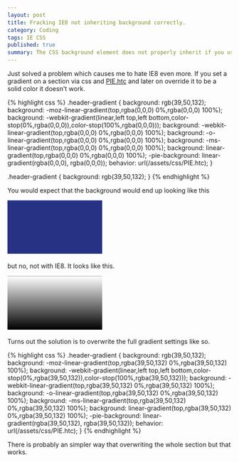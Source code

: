 ```yaml
---
layout: post
title: Fracking IE8 not inheriting background correctly.
category: Coding
tags: IE CSS
published: true
summary: The CSS background element does not properly inherit if you use PIE.htc.
---
```

<p>
Just solved a problem which causes me to hate IE8 even more.  If you set a gradient on a section via css and <a href="http://css3pie.com/" title="PIE.htc">PIE.htc</a>
 and later on override it to be a solid color it doesn't work.
</p>
<!-- more -->

{% highlight css %}
.header-gradient {
    background: rgb(39,50,132);
    background: -moz-linear-gradient(top,rgba(0,0,0) 0%,rgba(0,0,0) 100%);
    background: -webkit-gradient(linear,left top,left bottom,color-stop(0%,rgba(0,0,0)),color-stop(100%,rgba(0,0,0)));
    background: -webkit-linear-gradient(top,rgba(0,0,0) 0%,rgba(0,0,0) 100%);
    background: -o-linear-gradient(top,rgba(0,0,0) 0%,rgba(0,0,0) 100%);
    background: -ms-linear-gradient(top,rgba(0,0,0) 0%,rgba(0,0,0) 100%);
    background: linear-gradient(top,rgba(0,0,0) 0%,rgba(0,0,0) 100%);
    -pie-background: linear-gradient(rgba(0,0,0), rgba(0,0,0));
    behavior: url(/assets/css/PIE.htc);
}

.header-gradient {
    background: rgb(39,50,132);
}
{% endhighlight %}

<p>
You would expect that the background would end up looking like this
</p>
<img src="/images/blue-gradient.png">
<p>
but no, not with IE8. It looks like this.
</p>
<img src="/images/grey-gradient.png">

<p>
Turns out the solution is to overwrite the full gradient settings like so.
</p>

{% highlight css %}
.header-gradient {
    background: rgb(39,50,132);
    background: -moz-linear-gradient(top,rgba(39,50,132) 0%,rgba(39,50,132) 100%);
    background: -webkit-gradient(linear,left top,left bottom,color-stop(0%,rgba(39,50,132)),color-stop(100%,rgba(39,50,132)));
    background: -webkit-linear-gradient(top,rgba(39,50,132) 0%,rgba(39,50,132) 100%);
    background: -o-linear-gradient(top,rgba(39,50,132) 0%,rgba(39,50,132) 100%);
    background: -ms-linear-gradient(top,rgba(39,50,132) 0%,rgba(39,50,132) 100%);
    background: linear-gradient(top,rgba(39,50,132) 0%,rgba(39,50,132) 100%);
    -pie-background: linear-gradient(rgba(39,50,132), rgba(39,50,132));
    behavior: url(/assets/css/PIE.htc);
}
{% endhighlight %}

<p>
There is probably an simpler way that overwriting the whole section but that works.
</p>
